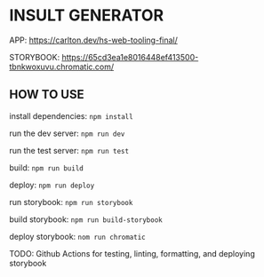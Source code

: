 # INSULT GENERATOR

APP: https://carlton.dev/hs-web-tooling-final/

STORYBOOK: https://65cd3ea1e8016448ef413500-tbnkwoxuvu.chromatic.com/

## HOW TO USE

install dependencies: `npm install`

run the dev server: `npm run dev`

run the test server: `npm run test`

build: `npm run build`

deploy: `npm run deploy`

run storybook: `npm run storybook`

build storybook: `npm run build-storybook`

deploy storybook: `nom run chromatic`

TODO: Github Actions for testing, linting, formatting, and deploying storybook
